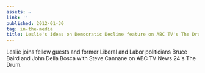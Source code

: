 ```yaml
---
assets: ~
link: ''
published: 2012-01-30
tag: in-the-media
title: Leslie's ideas on Democratic Decline feature on ABC TV's The Drum
---
```

Leslie joins fellow guests and former Liberal and Labor politicians Bruce Baird and John Della Bosca with Steve Cannane on ABC TV News 24's The Drum. 